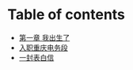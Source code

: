 # Table of contents

* [第一章 我出生了](README.md)
* [入职重庆电务段](lets-go-to-chongqing.md)
* [一封表白信](a-stupid-email.md)

